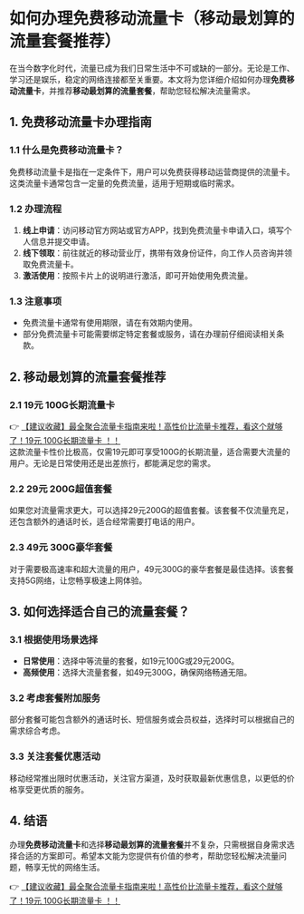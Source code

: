 # 如何办理免费移动流量卡（移动最划算的流量套餐推荐）

在当今数字化时代，流量已成为我们日常生活中不可或缺的一部分。无论是工作、学习还是娱乐，稳定的网络连接都至关重要。本文将为您详细介绍如何办理**免费移动流量卡**，并推荐**移动最划算的流量套餐**，帮助您轻松解决流量需求。

## 1. 免费移动流量卡办理指南

### 1.1 什么是免费移动流量卡？
免费移动流量卡是指在一定条件下，用户可以免费获得移动运营商提供的流量卡。这类流量卡通常包含一定量的免费流量，适用于短期或临时需求。

### 1.2 办理流程
1. **线上申请**：访问移动官方网站或官方APP，找到免费流量卡申请入口，填写个人信息并提交申请。
2. **线下领取**：前往就近的移动营业厅，携带有效身份证件，向工作人员咨询并领取免费流量卡。
3. **激活使用**：按照卡片上的说明进行激活，即可开始使用免费流量。

### 1.3 注意事项
- 免费流量卡通常有使用期限，请在有效期内使用。
- 部分免费流量卡可能需要绑定特定套餐或服务，请在办理前仔细阅读相关条款。

## 2. 移动最划算的流量套餐推荐

### 2.1 19元 100G长期流量卡
👉 [【建议收藏】最全聚合流量卡指南来啦！高性价比流量卡推荐，看这个就够了！19元 100G长期流量卡 ！！](https://bit.ly/Liuliangka)  
这款流量卡性价比极高，仅需19元即可享受100G的长期流量，适合需要大流量的用户。无论是日常使用还是出差旅行，都能满足您的需求。

### 2.2 29元 200G超值套餐
如果您对流量需求更大，可以选择29元200G的超值套餐。该套餐不仅流量充足，还包含额外的通话时长，适合经常需要打电话的用户。

### 2.3 49元 300G豪华套餐
对于需要极高速率和超大流量的用户，49元300G的豪华套餐是最佳选择。该套餐支持5G网络，让您畅享极速上网体验。

## 3. 如何选择适合自己的流量套餐？

### 3.1 根据使用场景选择
- **日常使用**：选择中等流量的套餐，如19元100G或29元200G。
- **高频使用**：选择大流量套餐，如49元300G，确保网络畅通无阻。

### 3.2 考虑套餐附加服务
部分套餐可能包含额外的通话时长、短信服务或会员权益，选择时可以根据自己的需求综合考虑。

### 3.3 关注套餐优惠活动
移动经常推出限时优惠活动，关注官方渠道，及时获取最新优惠信息，以更低的价格享受更优质的服务。

## 4. 结语

办理**免费移动流量卡**和选择**移动最划算的流量套餐**并不复杂，只需根据自身需求选择合适的方案即可。希望本文能为您提供有价值的参考，帮助您轻松解决流量问题，畅享无忧的网络生活。

👉 [【建议收藏】最全聚合流量卡指南来啦！高性价比流量卡推荐，看这个就够了！19元 100G长期流量卡 ！！](https://bit.ly/Liuliangka)
